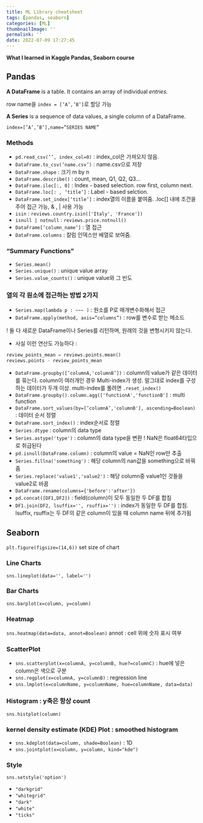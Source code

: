 ```yaml
---
title: ML Library cheatsheet
tags: [pandas, seaborn]
categories: [ML]
thumbnailImage: ''
permalink: ''
date: 2022-07-09 17:27:45
---
```


**What I learned in Kaggle Pandas, Seaborn course**

<!-- excerpt -->

<!-- toc -->

## Pandas

**A DataFrame** is a table. It contains an array of individual *entries.*

row name을 `index = [’A’,’B’]`로 할당 가능

**A Series** is a sequence of data values, a single column of a DataFrame.

`index=[’A’,’B’],name=”SERIES NAME”`

### Methods

- `pd.read_csv(’’, index_col=0)` : index_col은 가져오지 않음.
- `DataFrame.to_csv(’name.csv’)` : name.csv으로 저장
- `DataFrame.shape` : 크기 m by n
- `DataFrame.describe()` : count, mean, Q1, Q2, Q3…
- `DataFrame.iloc[:, 0]` : Index - based selection. row first, column next.
- `DataFrame.loc[: , ‘title’]` : Label - based selction.
- `DataFrame.set_index[‘title’]` : index열의 이름을 붙여줌.
  .loc[] 내에 조건을 주어 접근 가능, & , | 사용 가능
- `isin` : `reviews.country.isin(['Italy', 'France'])`
- `isnull | notnull` : `reviews.price.notnull()`
- `DataFrame[’column_name’]` : 열 접근
- `DataFrame.columns` : 칼럼 인덱스만 배열로 보여줌.

### “Summary Functions”

- `Series.mean()`
- `Series.unique()` : unique value array
- `Series.value_counts()` : unique value와 그 빈도

### 열의 각 원소에 접근하는 방법 2가지

- `Series.map(lambda p : ~~~ )` : 원소를 P로 매개변수화해서 접근
- `DataFrame.apply(method, axis=”columns”)` : row를 변수로 받는 메소드

! 둘 다 새로운 DataFrame이나 Series를 리턴하며, 원래의 것을 변형시키지 않는다.

- 사실 이런 연산도 가능하다 :

```python
review_points_mean = reviews.points.mean()
reviews.points - review_points_mean
```

- `DataFrame.groupby([’columnA,'columnB’])` : column의 value가 같은 데이터를 묶는다.
  column이 여러개인 경우 Multi-index가 생성. 말그대로 index를 구성하는 데이터가 두개 이상.
  multi-index를 풀려면 `.reset_index()`
- `DataFrame.groupby().column.agg(['functionA','functionB']` : multi function
- `DataFrame.sort_values(by=[’columnA’,'columnB'], ascending=Boolean)` : 데이터 순서 정렬
- `DataFrame.sort_index()` : index순서로 정렬
- `Series.dtype` : column의 data type
- `Series.astype('type')` : column의 data type을 변환
  ! NaN은 float64타입으로 취급된다
- `pd.isnull(DataFrame.column)` : column의 value = NaN인 row만 추출
- `Series.fillna('something')` : 해당 column의 nan값을 something으로 바꿔줌
- `Series.replace('value1','value2')` : 해당 column중 value1인 것들을 value2로 바꿈
- `DataFrame.rename(columns={'before':'after'})`
- `pd.concat([DF1,DF2])` : field(column)이 모두 동일한 두 DF를 합침
- `DF1.join(DF2, lsuffix='', rsuffix='')` : index가 동일한 두 DF를 합침. lsuffix, rsuffix는 두 DF의 같은 column이 있을 때 column name 뒤에 추가됨

## Seaborn

`plt.figure(figsize=(14,6))` set size of chart

### Line Charts

`sns.lineplot(data='', label='')`

### Bar Charts

`sns.barplot(x=column, y=column)`

### Heatmap

`sns.heatmap(data=data, annot=Boolean)` annot : cell 위에 숫자 표시 여부

### ScatterPlot

- `sns.scatterplot(x=columnA, y=columnB, hue?=columnC)` : hue에 넣은 column은 색으로 구분
- `sns.regplot(x=columnA, y=columnB)` : regression line
- `sns.lmplot(x=columnName, y=columnName, hue=columnName, data=data)`

### Histogram : y축은 항상 count

`sns.histplot(column)`

### kernel density estimate (KDE) Plot : smoothed histogram

- `sns.kdeplot(data=column, shade=Boolean)` : 1D
- `sns.jointplot(x=column, y=column, kind="kde")`

### Style

`sns.setstyle('option')`

- `"darkgrid"`
- `"whitegrid"`
- `"dark"`
- `"white"`
- `"ticks"`
